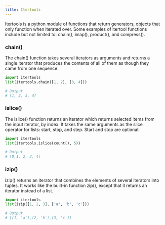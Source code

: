 ```yaml
---
title: Itertools
---
```


Itertools is a python module of functions that return generators, objects that only function when iterated over. 
Some examples of itertool functions include but not limited to: chain(), imap(), product(), and compress().


### chain()

The chain() function takes several iterators as arguments and returns a single iterator that produces the contents of all of them as though they came from one sequence.

```py
import itertools
list(itertools.chain([1, 2], [3, 4]))

# Output
# [1, 2, 3, 4]
```

### islice()

The islice() function returns an iterator which returns selected items from the input iterator, by index. It takes the same arguments as the slice operator for lists: start, stop, and step. Start and stop are optional.

```py
import itertools
list(itertools.islice(count(), 5))

# Output
# [0,1, 2, 3, 4]
```

### izip()

izip() returns an iterator that combines the elements of several iterators into tuples. It works like the built-in function zip(), except that it returns an iterator instead of a list.

```py
import itertools
list(izip([1, 2, 3], ['a', 'b', 'c']))

# Output
# [(1, 'a'),(2, 'b'),(3, 'c')]
```

